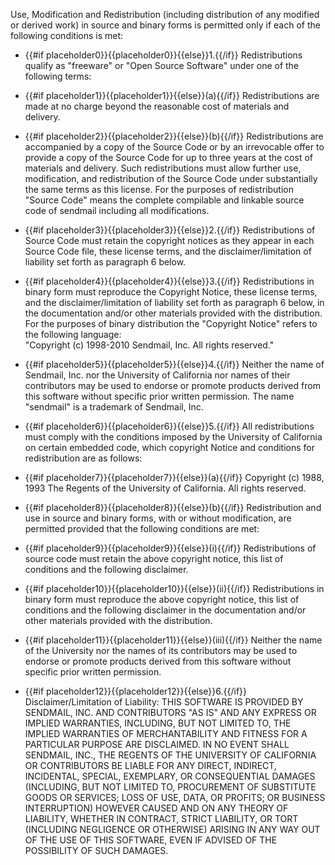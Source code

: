 Use, Modification and Redistribution (including distribution of any modified or derived work) in source and binary forms is permitted only if each of the following conditions is met:

* {{#if placeholder0}}{{placeholder0}}{{else}}1.{{/if}} Redistributions qualify as &quot;freeware&quot; or &quot;Open Source Software&quot; under one of the following terms:

* {{#if placeholder1}}{{placeholder1}}{{else}}(a){{/if}} Redistributions are made at no charge beyond the reasonable cost of materials and delivery.
* {{#if placeholder2}}{{placeholder2}}{{else}}(b){{/if}} Redistributions are accompanied by a copy of the Source Code or by an irrevocable offer to provide a copy of the Source Code for up to three years at the cost of materials and delivery. Such redistributions must allow further use, modification, and redistribution of the Source Code under substantially the same terms as this license. For the purposes of redistribution &quot;Source Code&quot; means the complete compilable and linkable source code of sendmail including all modifications.
* {{#if placeholder3}}{{placeholder3}}{{else}}2.{{/if}} Redistributions of Source Code must retain the copyright notices as they appear in each Source Code file, these license terms, and the disclaimer/limitation of liability set forth as paragraph 6 below.
* {{#if placeholder4}}{{placeholder4}}{{else}}3.{{/if}} Redistributions in binary form must reproduce the Copyright Notice, these license terms, and the disclaimer/limitation of liability set forth as paragraph 6 below, in the documentation and/or other materials provided with the distribution. For the purposes of binary distribution the &quot;Copyright Notice&quot; refers to the following language:   
   &quot;Copyright (c) 1998-2010 Sendmail, Inc. All rights reserved.&quot;
* {{#if placeholder5}}{{placeholder5}}{{else}}4.{{/if}} Neither the name of Sendmail, Inc. nor the University of California nor names of their contributors may be used to endorse or promote products derived from this software without specific prior written permission. The name &quot;sendmail&quot; is a trademark of Sendmail, Inc.
* {{#if placeholder6}}{{placeholder6}}{{else}}5.{{/if}} All redistributions must comply with the conditions imposed by the University of California on certain embedded code, which copyright Notice and conditions for redistribution are as follows:

* {{#if placeholder7}}{{placeholder7}}{{else}}(a){{/if}} Copyright (c) 1988, 1993 The Regents of the University of California. All rights reserved.
* {{#if placeholder8}}{{placeholder8}}{{else}}(b){{/if}} Redistribution and use in source and binary forms, with or without modification, are permitted provided that the following conditions are met:

* {{#if placeholder9}}{{placeholder9}}{{else}}(i){{/if}} Redistributions of source code must retain the above copyright notice, this list of conditions and the following disclaimer.
* {{#if placeholder10}}{{placeholder10}}{{else}}(ii){{/if}} Redistributions in binary form must reproduce the above copyright notice, this list of conditions and the following disclaimer in the documentation and/or other materials provided with the distribution.
* {{#if placeholder11}}{{placeholder11}}{{else}}(iii){{/if}} Neither the name of the University nor the names of its contributors may be used to endorse or promote products derived from this software without specific prior written permission.
* {{#if placeholder12}}{{placeholder12}}{{else}}6.{{/if}} Disclaimer/Limitation of Liability: THIS SOFTWARE IS PROVIDED BY SENDMAIL, INC. AND CONTRIBUTORS &quot;AS IS&quot; AND ANY EXPRESS OR IMPLIED WARRANTIES, INCLUDING, BUT NOT LIMITED TO, THE IMPLIED WARRANTIES OF MERCHANTABILITY AND FITNESS FOR A PARTICULAR PURPOSE ARE DISCLAIMED. IN NO EVENT SHALL SENDMAIL, INC., THE REGENTS OF THE UNIVERSITY OF CALIFORNIA OR CONTRIBUTORS BE LIABLE FOR ANY DIRECT, INDIRECT, INCIDENTAL, SPECIAL, EXEMPLARY, OR CONSEQUENTIAL DAMAGES (INCLUDING, BUT NOT LIMITED TO, PROCUREMENT OF SUBSTITUTE GOODS OR SERVICES; LOSS OF USE, DATA, OR PROFITS; OR BUSINESS INTERRUPTION) HOWEVER CAUSED AND ON ANY THEORY OF LIABILITY, WHETHER IN CONTRACT, STRICT LIABILITY, OR TORT (INCLUDING NEGLIGENCE OR OTHERWISE) ARISING IN ANY WAY OUT OF THE USE OF THIS SOFTWARE, EVEN IF ADVISED OF THE POSSIBILITY OF SUCH DAMAGES.